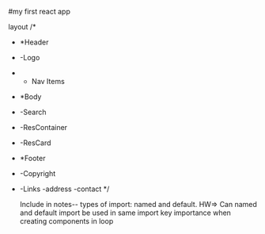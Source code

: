 #my first react app

layout
/\*

- \*Header
- -Logo
- - Nav Items
- \*Body
- -Search
- -ResContainer
- -ResCard
- \*Footer
- -Copyright
- -Links
  -address
  -contact
  \*/

  Include in notes--
  types of import: named and default. HW=> Can named and default import be used in same import
  key importance when creating components in loop
